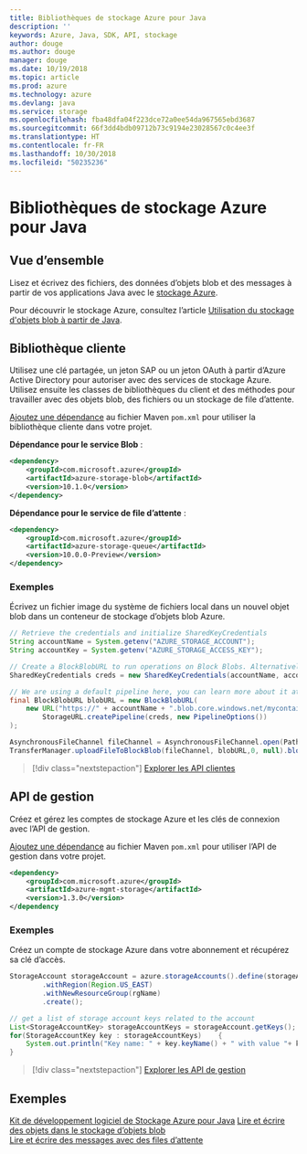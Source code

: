 ```yaml
---
title: Bibliothèques de stockage Azure pour Java
description: ''
keywords: Azure, Java, SDK, API, stockage
author: douge
ms.author: douge
manager: douge
ms.date: 10/19/2018
ms.topic: article
ms.prod: azure
ms.technology: azure
ms.devlang: java
ms.service: storage
ms.openlocfilehash: fba48dfa04f223dce72a0ee54da967565ebd3687
ms.sourcegitcommit: 66f3dd4bdb09712b73c9194e23028567c0c4ee3f
ms.translationtype: HT
ms.contentlocale: fr-FR
ms.lasthandoff: 10/30/2018
ms.locfileid: "50235236"
---
```

# <a name="azure-storage-libraries-for-java"></a>Bibliothèques de stockage Azure pour Java

## <a name="overview"></a>Vue d’ensemble

Lisez et écrivez des fichiers, des données d’objets blob et des messages à partir de vos applications Java avec le [stockage Azure](/azure/storage/storage-introduction).

Pour découvrir le stockage Azure, consultez l’article [Utilisation du stockage d'objets blob à partir de Java](/azure/storage/blobs/storage-quickstart-blobs-java-v10).

## <a name="client-library"></a>Bibliothèque cliente

Utilisez une clé partagée, un jeton SAP ou un jeton OAuth à partir d’Azure Active Directory pour autoriser avec des services de stockage Azure. Utilisez ensuite les classes de bibliothèques du client et des méthodes pour travailler avec des objets blob, des fichiers ou un stockage de file d’attente. 

[Ajoutez une dépendance](https://maven.apache.org/guides/getting-started/index.html#How_do_I_use_external_dependencies) au fichier Maven `pom.xml` pour utiliser la bibliothèque cliente dans votre projet.   

**Dépendance pour le service Blob** :
```XML
<dependency>
    <groupId>com.microsoft.azure</groupId>
    <artifactId>azure-storage-blob</artifactId>
    <version>10.1.0</version>
</dependency>
```

**Dépendance pour le service de file d’attente** :
```XML
<dependency>
    <groupId>com.microsoft.azure</groupId>
    <artifactId>azure-storage-queue</artifactId>
    <version>10.0.0-Preview</version>
</dependency>
```


### <a name="example"></a>Exemples

Écrivez un fichier image du système de fichiers local dans un nouvel objet blob dans un conteneur de stockage d’objets blob Azure.


```java
// Retrieve the credentials and initialize SharedKeyCredentials
String accountName = System.getenv("AZURE_STORAGE_ACCOUNT");
String accountKey = System.getenv("AZURE_STORAGE_ACCESS_KEY");

// Create a BlockBlobURL to run operations on Block Blobs. Alternatively create a ServiceURL, or ContainerURL for operations on Blob service, and Blob containers
SharedKeyCredentials creds = new SharedKeyCredentials(accountName, accountKey);

// We are using a default pipeline here, you can learn more about it at https://github.com/Azure/azure-storage-java/wiki/Azure-Storage-Java-V10-Overview
final BlockBlobURL blobURL = new BlockBlobURL(
    new URL("https://" + accountName + ".blob.core.windows.net/mycontainer/myimage.jpg"), 
        StorageURL.createPipeline(creds, new PipelineOptions())
);

AsynchronousFileChannel fileChannel = AsynchronousFileChannel.open(Paths.get("myimage.jpg"));
TransferManager.uploadFileToBlockBlob(fileChannel, blobURL,0, null).blockingGet();
```

> [!div class="nextstepaction"]
> [Explorer les API clientes](/java/api/overview/azure/storage/client)

## <a name="management-api"></a>API de gestion

Créez et gérez les comptes de stockage Azure et les clés de connexion avec l’API de gestion.

[Ajoutez une dépendance](https://maven.apache.org/guides/getting-started/index.html#How_do_I_use_external_dependencies) au fichier Maven `pom.xml` pour utiliser l’API de gestion dans votre projet.  

```XML
<dependency>
    <groupId>com.microsoft.azure</groupId>
    <artifactId>azure-mgmt-storage</artifactId>
    <version>1.3.0</version>
</dependency
```   

### <a name="example"></a>Exemples

Créez un compte de stockage Azure dans votre abonnement et récupérez sa clé d’accès.

```java
StorageAccount storageAccount = azure.storageAccounts().define(storageAccountName)
        .withRegion(Region.US_EAST)
        .withNewResourceGroup(rgName)
        .create();

// get a list of storage account keys related to the account
List<StorageAccountKey> storageAccountKeys = storageAccount.getKeys();
for(StorageAccountKey key : storageAccountKeys)    {
    System.out.println("Key name: " + key.keyName() + " with value "+ key.value());
}
```

> [!div class="nextstepaction"]
> [Explorer les API de gestion](/java/api/overview/azure/storage/management)


## <a name="samples"></a>Exemples

[Kit de développement logiciel de Stockage Azure pour Java](https://github.com/azure/azure-storage-java)
[Lire et écrire des objets dans le stockage d’objets blob](https://github.com/Azure-Samples/storage-blobs-java-v10-quickstart)   
[Lire et écrire des messages avec des files d’attente](https://github.com/Azure-Samples/storage-queue-java-getting-started)   
